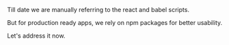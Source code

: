 Till date we are manually referring to the react and babel scripts.

But for production ready apps, we rely on npm packages for better usability.

Let's address it now.